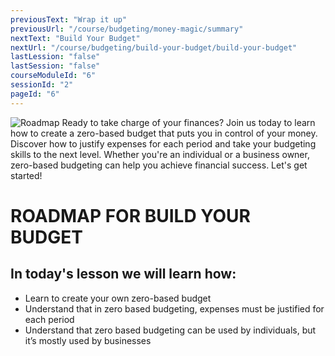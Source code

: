 ```yaml
---
previousText: "Wrap it up"
previousUrl: "/course/budgeting/money-magic/summary"
nextText: "Build Your Budget"
nextUrl: "/course/budgeting/build-your-budget/build-your-budget"
lastLession: "false"
lastSession: "false"
courseModuleId: "6"
sessionId: "2"
pageId: "6"
---
```



![Roadmap](/assets/img/roadmap.png)
<sparkle-character-intro class="shift-up-overlap" position="right" character="yuna">
Ready to take charge of your finances? Join us today to learn how to create a zero-based budget that puts you in control of your money. Discover how to justify expenses for each period and take your budgeting skills to the next level. Whether you're an individual or a business owner, zero-based budgeting can help you achieve financial success. Let's get started!</sparkle-character-intro>
# ROADMAP FOR BUILD YOUR BUDGET
## In today's lesson we will learn how:
- Learn to create your own zero-based budget
- Understand that in zero based budgeting, expenses must be justified for each period
- Understand that zero based budgeting can be used by individuals, but it’s mostly used by businesses
